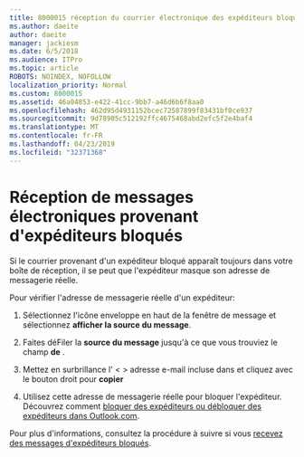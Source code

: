 ```yaml
---
title: 8000015 réception du courrier électronique des expéditeurs bloqués dans Outlook.com
ms.author: daeite
author: daeite
manager: jackiesm
ms.date: 6/5/2018
ms.audience: ITPro
ms.topic: article
ROBOTS: NOINDEX, NOFOLLOW
localization_priority: Normal
ms.custom: 8000015
ms.assetid: 46a04853-e422-41cc-9bb7-a46d6b6f8aa0
ms.openlocfilehash: 462d95d4931152bcec72587899f83431bf0ce937
ms.sourcegitcommit: 9d78905c512192ffc4675468abd2efc5f2e4baf4
ms.translationtype: MT
ms.contentlocale: fr-FR
ms.lasthandoff: 04/23/2019
ms.locfileid: "32371368"
---
```

# <a name="receiving-email-from-blocked-senders"></a>Réception de messages électroniques provenant d'expéditeurs bloqués

Si le courrier provenant d'un expéditeur bloqué apparaît toujours dans votre boîte de réception, il se peut que l'expéditeur masque son adresse de messagerie réelle.
  
Pour vérifier l'adresse de messagerie réelle d'un expéditeur:
  
1. Sélectionnez l'icône enveloppe en haut de la fenêtre de message et sélectionnez **afficher la source du message**.
    
2. Faites déFiler la **source du message** jusqu'à ce que vous trouviez le champ **de** . 
    
3. Mettez en surbrillance l' \< \> adresse e-mail incluse dans et cliquez avec le bouton droit pour **copier**
    
4. Utilisez cette adresse de messagerie réelle pour bloquer l'expéditeur. Découvrez comment [bloquer des expéditeurs ou débloquer des expéditeurs dans Outlook.com](https://support.office.com/article/afba1c94-77bb-4f50-8b85-057cf52f4d5e.aspx).
    
Pour plus d'informations, consultez la procédure à suivre si vous [recevez des messages d'expéditeurs bloqués](https://go.microsoft.com/fwlink/p/?linkid=2002011&amp;clcid=0x409).
  

